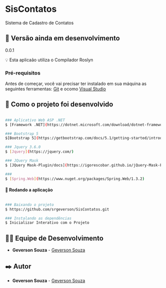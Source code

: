 ﻿# SisContatos
Sistema de Cadastro de Contatos

## 📌 Versão ainda em desenvolvimento
0.0.1

💡 Esta aplicaão utiliza o Compilador Roslyn 

### Pré-requisitos
Antes de começar, você vai precisar ter instalado em sua máquina as seguintes ferramentas:
[Git](https://git-scm.com) e ocomo [Visual Studio](https://visualstudio.microsoft.com/)

## 🚀 Como o projeto foi desenvolvido

```bash

### Aplicativo Web ASP .NET
$ [Framework .NET](https://dotnet.microsoft.com/download/dotnet-framework/net472)

### Bootstrap 5
$[Bootstrap 5](https://getbootstrap.com/docs/5.1/getting-started/introduction/)

### Jquery 3.6.0
$ [Jquery](https://jquery.com/)

### JQuery Mask
$ [JQuery Mask-Plugin/docs](https://igorescobar.github.io/jQuery-Mask-Plugin/docs.html

### 
$ [Spring.Web](https://www.nuget.org/packages/Spring.Web/1.3.2)
```

#### 🎲 Rodando a aplicação

```bash

### Baixando o projeto
$ https://github.com/srgeverson/SisContatos.git

### Instalando as dependências
$ Inicializar Interativo com o Projeto


```

## 👨‍💻 Equipe de Desenvolvimento

* **Geverson Souza** - [Geverson Souza](https://www.linkedin.com/in/geverson-souza-033aa193/)

## ✒️ Autor

* **Geverson Souza** - [Geverson Souza](https://www.linkedin.com/in/geverson-souza-033aa193/)
